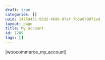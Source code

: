 ```yaml
---
draft: true
categories: []
uuid: 1475945c-93d2-4696-97af-7b5a079072ed
layout: page
title: My account
id: 1289
tags: []
---
```


[woocommerce\_my\_account]

